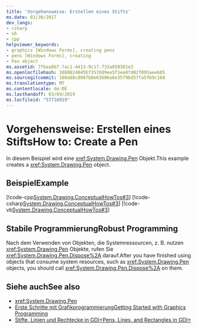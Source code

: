 ```yaml
---
title: 'Vorgehensweise: Erstellen eines Stifts'
ms.date: 03/30/2017
dev_langs:
- csharp
- vb
- cpp
helpviewer_keywords:
- graphics [Windows Forms], creating pens
- pens [Windows Forms], creating
- Pen object
ms.assetid: 7fbea8b7-7ac1-4413-9c17-733a850381e3
ms.openlocfilehash: 3d88824845bf357dd9ee5f1ee8fd02f095aee605
ms.sourcegitcommit: 160a88c8087b0e63606e6e35f9bd57fa5f69c168
ms.translationtype: MT
ms.contentlocale: de-DE
ms.lasthandoff: 03/09/2019
ms.locfileid: "57716919"
---
```

# <a name="how-to-create-a-pen"></a><span data-ttu-id="6b9c8-102">Vorgehensweise: Erstellen eines Stifts</span><span class="sxs-lookup"><span data-stu-id="6b9c8-102">How to: Create a Pen</span></span>
<span data-ttu-id="6b9c8-103">In diesem Beispiel wird eine <xref:System.Drawing.Pen> Objekt.</span><span class="sxs-lookup"><span data-stu-id="6b9c8-103">This example creates a <xref:System.Drawing.Pen> object.</span></span>  
  
## <a name="example"></a><span data-ttu-id="6b9c8-104">Beispiel</span><span class="sxs-lookup"><span data-stu-id="6b9c8-104">Example</span></span>  
 [!code-cpp[System.Drawing.ConceptualHowTos#3](~/samples/snippets/cpp/VS_Snippets_Winforms/System.Drawing.ConceptualHowTos/cpp/form1.cpp#3)]
 [!code-csharp[System.Drawing.ConceptualHowTos#3](~/samples/snippets/csharp/VS_Snippets_Winforms/System.Drawing.ConceptualHowTos/CS/form1.cs#3)]
 [!code-vb[System.Drawing.ConceptualHowTos#3](~/samples/snippets/visualbasic/VS_Snippets_Winforms/System.Drawing.ConceptualHowTos/VB/form1.vb#3)]  
  
## <a name="robust-programming"></a><span data-ttu-id="6b9c8-105">Stabile Programmierung</span><span class="sxs-lookup"><span data-stu-id="6b9c8-105">Robust Programming</span></span>  
 <span data-ttu-id="6b9c8-106">Nach dem Verwenden von Objekten, die Systemressourcen, z. B. nutzen <xref:System.Drawing.Pen> Objekte, rufen Sie <xref:System.Drawing.Pen.Dispose%2A> darauf.</span><span class="sxs-lookup"><span data-stu-id="6b9c8-106">After you have finished using objects that consume system resources, such as <xref:System.Drawing.Pen> objects, you should call <xref:System.Drawing.Pen.Dispose%2A> on them.</span></span>  
  
## <a name="see-also"></a><span data-ttu-id="6b9c8-107">Siehe auch</span><span class="sxs-lookup"><span data-stu-id="6b9c8-107">See also</span></span>
- <xref:System.Drawing.Pen>
- [<span data-ttu-id="6b9c8-108">Erste Schritte mit Grafikprogrammierung</span><span class="sxs-lookup"><span data-stu-id="6b9c8-108">Getting Started with Graphics Programming</span></span>](getting-started-with-graphics-programming.md)
- [<span data-ttu-id="6b9c8-109">Stifte, Linien und Rechtecke in GDI+</span><span class="sxs-lookup"><span data-stu-id="6b9c8-109">Pens, Lines, and Rectangles in GDI+</span></span>](pens-lines-and-rectangles-in-gdi.md)
